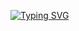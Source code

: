 [![Typing SVG](https://readme-typing-svg.herokuapp.com/?lines=Hello+World!;I'm+</Squishy>;I+like+programming,+gaming,+and+having+fun+with+my+friends!)](https://git.io/typing-svg)

